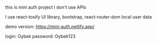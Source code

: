 this is mini auth project 
I don't use APIs 

I use react-tosify UI library, bootstrap, react-router-dom local user data

demo version: https://mini-auth.netlify.app/

login: Oybek
password: Oybek123